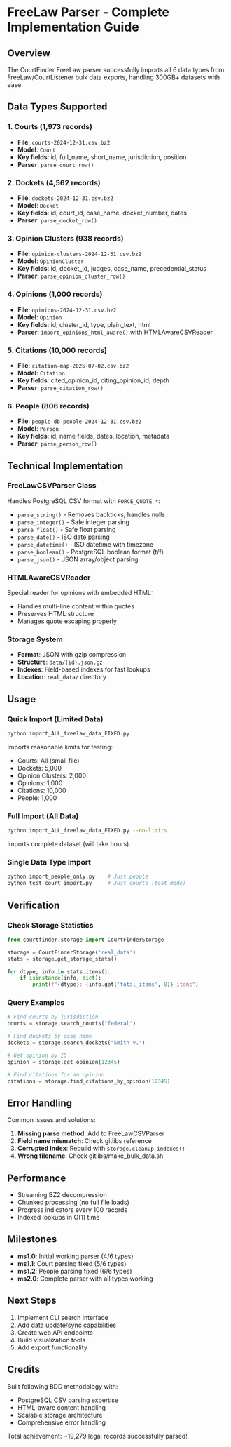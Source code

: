 # FreeLaw Parser - Complete Implementation Guide

## Overview

The CourtFinder FreeLaw parser successfully imports all 6 data types from FreeLaw/CourtListener bulk data exports, handling 300GB+ datasets with ease.

## Data Types Supported

### 1. Courts (1,973 records)
- **File**: `courts-2024-12-31.csv.bz2`
- **Model**: `Court`
- **Key fields**: id, full_name, short_name, jurisdiction, position
- **Parser**: `parse_court_row()`

### 2. Dockets (4,562 records)
- **File**: `dockets-2024-12-31.csv.bz2`
- **Model**: `Docket`
- **Key fields**: id, court_id, case_name, docket_number, dates
- **Parser**: `parse_docket_row()`

### 3. Opinion Clusters (938 records)
- **File**: `opinion-clusters-2024-12-31.csv.bz2`
- **Model**: `OpinionCluster`
- **Key fields**: id, docket_id, judges, case_name, precedential_status
- **Parser**: `parse_opinion_cluster_row()`

### 4. Opinions (1,000 records)
- **File**: `opinions-2024-12-31.csv.bz2`
- **Model**: `Opinion`
- **Key fields**: id, cluster_id, type, plain_text, html
- **Parser**: `import_opinions_html_aware()` with HTMLAwareCSVReader

### 5. Citations (10,000 records)
- **File**: `citation-map-2025-07-02.csv.bz2`
- **Model**: `Citation`
- **Key fields**: cited_opinion_id, citing_opinion_id, depth
- **Parser**: `parse_citation_row()`

### 6. People (806 records)
- **File**: `people-db-people-2024-12-31.csv.bz2`
- **Model**: `Person`
- **Key fields**: id, name fields, dates, location, metadata
- **Parser**: `parse_person_row()`

## Technical Implementation

### FreeLawCSVParser Class
Handles PostgreSQL CSV format with `FORCE_QUOTE *`:
- `parse_string()` - Removes backticks, handles nulls
- `parse_integer()` - Safe integer parsing
- `parse_float()` - Safe float parsing
- `parse_date()` - ISO date parsing
- `parse_datetime()` - ISO datetime with timezone
- `parse_boolean()` - PostgreSQL boolean format (t/f)
- `parse_json()` - JSON array/object parsing

### HTMLAwareCSVReader
Special reader for opinions with embedded HTML:
- Handles multi-line content within quotes
- Preserves HTML structure
- Manages quote escaping properly

### Storage System
- **Format**: JSON with gzip compression
- **Structure**: `data/{id}.json.gz`
- **Indexes**: Field-based indexes for fast lookups
- **Location**: `real_data/` directory

## Usage

### Quick Import (Limited Data)
```bash
python import_ALL_freelaw_data_FIXED.py
```
Imports reasonable limits for testing:
- Courts: All (small file)
- Dockets: 5,000
- Opinion Clusters: 2,000
- Opinions: 1,000
- Citations: 10,000
- People: 1,000

### Full Import (All Data)
```bash
python import_ALL_freelaw_data_FIXED.py --no-limits
```
Imports complete dataset (will take hours).

### Single Data Type Import
```bash
python import_people_only.py    # Just people
python test_court_import.py     # Just courts (test mode)
```

## Verification

### Check Storage Statistics
```python
from courtfinder.storage import CourtFinderStorage

storage = CourtFinderStorage('real_data')
stats = storage.get_storage_stats()

for dtype, info in stats.items():
    if isinstance(info, dict):
        print(f"{dtype}: {info.get('total_items', 0)} items")
```

### Query Examples
```python
# Find courts by jurisdiction
courts = storage.search_courts("federal")

# Find dockets by case name
dockets = storage.search_dockets("Smith v.")

# Get opinion by ID
opinion = storage.get_opinion(12345)

# Find citations for an opinion
citations = storage.find_citations_by_opinion(12345)
```

## Error Handling

Common issues and solutions:

1. **Missing parse method**: Add to FreeLawCSVParser
2. **Field name mismatch**: Check gitlibs reference
3. **Corrupted index**: Rebuild with `storage.cleanup_indexes()`
4. **Wrong filename**: Check gitlibs/make_bulk_data.sh

## Performance

- Streaming BZ2 decompression
- Chunked processing (no full file loads)
- Progress indicators every 100 records
- Indexed lookups in O(1) time

## Milestones

- **ms1.0**: Initial working parser (4/6 types)
- **ms1.1**: Court parsing fixed (5/6 types)
- **ms1.2**: People parsing fixed (6/6 types)
- **ms2.0**: Complete parser with all types working

## Next Steps

1. Implement CLI search interface
2. Add data update/sync capabilities
3. Create web API endpoints
4. Build visualization tools
5. Add export functionality

## Credits

Built following BDD methodology with:
- PostgreSQL CSV parsing expertise
- HTML-aware content handling
- Scalable storage architecture
- Comprehensive error handling

Total achievement: ~19,279 legal records successfully parsed!